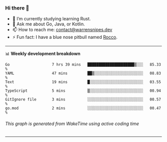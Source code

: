 ### Hi there 👋

- 🌱 I’m currently studying learning Rust.
- 💬 Ask me about Go, Java, or Kotlin.
- 📫 How to reach me: contact@warrensnipes.dev
- ⚡ Fun fact: I have a blue nose pitbull named [Rocco](https://i.imgur.com/iLsSCKu.jpg).

-------

📊 **Weekly development breakdown**
<!--START_SECTION:waka-->

```text
Go                   7 hrs 39 mins   █████████████████████▒░░░   85.33 %
YAML                 47 mins         ██▒░░░░░░░░░░░░░░░░░░░░░░   08.83 %
Text                 19 mins         █░░░░░░░░░░░░░░░░░░░░░░░░   03.55 %
TypeScript           5 mins          ▒░░░░░░░░░░░░░░░░░░░░░░░░   00.94 %
GitIgnore file       3 mins          ░░░░░░░░░░░░░░░░░░░░░░░░░   00.57 %
go.mod               2 mins          ░░░░░░░░░░░░░░░░░░░░░░░░░   00.47 %
```

<!--END_SECTION:waka-->
###### *This graph is generated from WakeTime using active coding time*
-------
